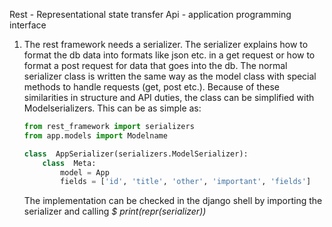 Rest - Representational state transfer
Api - application programming interface

1. The rest framework needs a serializer. The serializer explains how to format the db data into formats like json etc. in a get request or how to format a post request for data that goes into the db. 
The normal serializer class is written the same way as the model class with special methods to handle requests (get, post etc.). Because of these similarities in structure and API duties, the class can be simplified with Modelserializers. This can be as simple as: 
	```python
	from rest_framework import serializers
	from app.models import Modelname

	class  AppSerializer(serializers.ModelSerializer):
		class  Meta:
			model = App
			fields = ['id', 'title', 'other', 'important', 'fields']
	```
	The implementation can be checked in the django shell by importing the serializer and calling *$ print(repr(serializer))*


<!--stackedit_data:
eyJoaXN0b3J5IjpbLTg5MDY4Mjc4LC0yMDM1MjcxODg5XX0=
-->